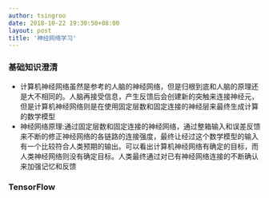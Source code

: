 ```yaml
---
author: tsingroo
date: 2018-10-22 19:30:50+08:00
layout: post
title: '神经网络学习'
---
```


### 基础知识澄清
* 计算机神经网络虽然是参考的人脑的神经网络，但是归根到底和人脑的原理还是大不相同的。人脑再接受信息，产生反馈后会创建新的突触来连接神经元，但是计算机神经网络则是在使用固定层数和固定连接的神经层来最终生成计算的数学模型
* 神经网络原理:通过固定层数和固定连接的神经网络，通过整箱输入和误差反馈来不断的修正神经网络的各链路的连接强度，最终让经过这个数学模型的输入有一个比较符合人类预期的输出。可以看出计算机神经网络有确定的目标，而人类神经网络则没有确定目标。人类最终通过对已有神经网络连接的不断确认来加强记忆和反馈

### TensorFlow
